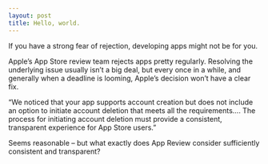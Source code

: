 ```yaml
---
layout: post
title: Hello, world.
---
```

If you have a strong fear of rejection, developing apps might not be for you.

Apple’s App Store review team rejects apps pretty regularly. Resolving the underlying issue usually isn’t a big deal, but every once in a while, and generally when a deadline is looming, Apple’s decision won’t have a clear fix.

“We noticed that your app supports account creation but does not include an option to initiate account deletion that meets all the requirements…. The process for initiating account deletion must provide a consistent, transparent experience for App Store users.”

Seems reasonable – but what exactly does App Review consider sufficiently consistent and transparent?

